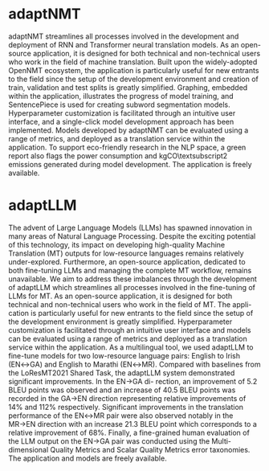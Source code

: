 # adaptNMT

adaptNMT streamlines all processes involved in the development and deployment of RNN and Transformer neural translation models. As an open-source application, it is designed for both technical and non-technical users who work in the field of machine translation. Built upon the widely-adopted OpenNMT ecosystem, the application is particularly useful for new entrants to the field since the setup of the development environment and creation of train, validation  and test splits is greatly simplified. Graphing, embedded within the application, illustrates the progress of model training, and SentencePiece is used for creating subword segmentation models. Hyperparameter customization is facilitated through an intuitive user interface, and a single-click model development approach has been implemented. Models developed by adaptNMT can be evaluated using a range of metrics, and deployed as a translation service within the application. To support eco-friendly research in the NLP space, a green report also flags the power consumption and kgCO\textsubscript2 emissions generated during model development. The application is freely available.

# adaptLLM

The advent of Large Language Models (LLMs) has spawned innovation in many areas of
Natural Language Processing. Despite the exciting potential of this technology, its impact
on developing high-quality Machine Translation (MT) outputs for low-resource languages
remains relatively under-explored. Furthermore, an open-source application, dedicated to
both fine-tuning LLMs and managing the complete MT workflow, remains unavailable. We
aim to address these imbalances through the development of adaptLLM which streamlines
all processes involved in the fine-tuning of LLMs for MT. As an open-source application, it is
designed for both technical and non-technical users who work in the field of MT. The appli-
cation is particularly useful for new entrants to the field since the setup of the development
environment is greatly simplified. Hyperparameter customization is facilitated through an
intuitive user interface and models can be evaluated using a range of metrics and deployed
as a translation service within the application. As a multilingual tool, we used adaptLLM
to fine-tune models for two low-resource language pairs: English to Irish (EN↔GA) and
English to Marathi (EN↔MR). Compared with baselines from the LoResMT2021 Shared
Task, the adaptLLM system demonstrated significant improvements. In the EN→GA di-
rection, an improvement of 5.2 BLEU points was observed and an increase of 40.5 BLEU
points was recorded in the GA→EN direction representing relative improvements of 14%
and 112% respectively. Significant improvements in the translation performance of the
EN↔MR pair were also observed notably in the MR→EN direction with an increase 21.3
BLEU point which corresponds to a relative improvement of 68%. Finally, a fine-grained
human evaluation of the LLM output on the EN→GA pair was conducted using the Multi-
dimensional Quality Metrics and Scalar Quality Metrics error taxonomies. The application
and models are freely available.
